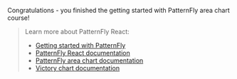 Congratulations - you finished the getting started with PatternFly area chart course!

> Learn more about PatternFly React:
>- [Getting started with PatternFly](https://www.patternfly.org/v4/get-started/developers)
>- [PatternFly React documentation](https://www.patternfly.org/v4/documentation/react/components/)
>- [PatternFly area chart documentation](https://patternfly-react.surge.sh/patternfly-4/charts/chartarea/)
>- [Victory chart documentation](https://formidable.com/open-source/victory/docs/victory-chart/)
